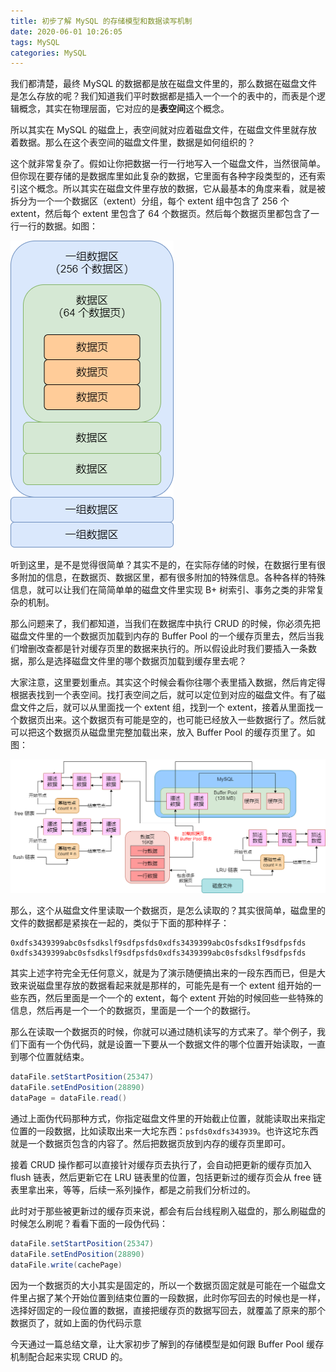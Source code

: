 ```yaml
---
title: 初步了解 MySQL 的存储模型和数据读写机制
date: 2020-06-01 10:26:05
tags: MySQL
categories: MySQL
---
```


我们都清楚，最终 MySQL 的数据都是放在磁盘文件里的，那么数据在磁盘文件是怎么存放的呢？我们知道我们平时数据都是插入一个一个的表中的，而表是个逻辑概念，其实在物理层面，它对应的是**表空间**这个概念。



所以其实在 MySQL 的磁盘上，表空间就对应着磁盘文件，在磁盘文件里就存放着数据。那么在这个表空间的磁盘文件里，数据是如何组织的？



这个就非常复杂了。假如让你把数据一行一行地写入一个磁盘文件，当然很简单。但你现在要存储的是数据库里如此复杂的数据，它里面有各种字段类型的，还有索引这个概念。所以其实在磁盘文件里存放的数据，它从最基本的角度来看，就是被拆分为一个一个数据区（extent）分组，每个 extent 组中包含了 256 个 extent，然后每个 extent 里包含了 64 个数据页。然后每个数据页里都包含了一行一行的数据。如图：

![数据区](初步了解-MySQL-的存储模型和数据读写机制/数据区.png)



听到这里，是不是觉得很简单？其实不是的，在实际存储的时候，在数据行里有很多附加的信息，在数据页、数据区里，都有很多附加的特殊信息。各种各样的特殊信息，就可以让我们在简简单单的磁盘文件里实现 B+ 树索引、事务之类的非常复杂的机制。



那么问题来了，我们都知道，当我们在数据库中执行 CRUD 的时候，你必须先把磁盘文件里的一个数据页加载到内存的 Buffer Pool 的一个缓存页里去，然后当我们增删改查都是针对缓存页里的数据来执行的。所以假设此时我们要插入一条数据，那么是选择磁盘文件里的哪个数据页加载到缓存里去呢？



大家注意，这里要划重点。其实这个时候会看你往哪个表里插入数据，然后肯定得根据表找到一个表空间。找打表空间之后，就可以定位到对应的磁盘文件。有了磁盘文件之后，就可以从里面找一个 extent 组，找到一个 extent，接着从里面找一个数据页出来。这个数据页有可能是空的，也可能已经放入一些数据行了。然后就可以把这个数据页从磁盘里完整加载出来，放入 Buffer Pool 的缓存页里了。如图：

![加载数据](初步了解-MySQL-的存储模型和数据读写机制/加载数据.png)



那么，这个从磁盘文件里读取一个数据页，是怎么读取的？其实很简单，磁盘里的文件的数据都是紧挨在一起的，类似于下面的那种样子：

```
0xdfs3439399abc0sfsdkslf9sdfpsfds0xdfs3439399abcOsfsdksIf9sdfpsfds
0xdfs3439399abc0sfsdkslf9sdfpsfds0xdfs3439399abc0sfsdkslf9sdfpsfds
```



其实上述字符完全无任何意义，就是为了演示随便搞出来的一段东西而已，但是大致来说磁盘里存放的数据看起来就是那样的，可能先是有一个 extent 组开始的一些东西，然后里面是一个一个的 extent，每个 extent 开始的时候回些一些特殊的信息，然后再是一个一个的数据页，里面是一个一个的数据行。



那么在读取一个数据页的时候，你就可以通过随机读写的方式来了。举个例子，我们下面有一个伪代码，就是设置一下要从一个数据文件的哪个位置开始读取，一直到哪个位置就结束。

```java
dataFile.setStartPosition(25347)
dataFile.setEndPosition(28890)
dataPage = dataFile.read()
```



通过上面伪代码那种方式，你指定磁盘文件里的开始截止位置，就能读取出来指定位置的一段数据，比如读取出来一大坨东西：`psfds0xdfs343939`。也许这坨东西就是一个数据页包含的内容了。然后把数据页放到内存的缓存页里即可。



接着 CRUD 操作都可以直接针对缓存页去执行了，会自动把更新的缓存页加入 flush 链表，然后更新它在 LRU 链表里的位置，包括更新过的缓存页会从 free 链表里拿出来，等等，后续一系列操作，都是之前我们分析过的。



此时对于那些被更新过的缓存页来说，都会有后台线程刷入磁盘的，那么刷磁盘的时候怎么刷呢？看看下面的一段伪代码：

```java
dataFile.setStartPosition(25347)
dataFile.setEndPosition(28890)
dataFile.write(cachePage)
```



因为一个数据页的大小其实是固定的，所以一个数据页固定就是可能在一个磁盘文件里占据了某个开始位置到结束位置的一段数据，此时你写回去的时候也是一样，选择好固定的一段位置的数据，直接把缓存页的数据写回去，就覆盖了原来的那个数据页了，就如上面的伪代码示意



今天通过一篇总结文章，让大家初步了解到的存储模型是如何跟 Buffer Pool 缓存机制配合起来实现 CRUD 的。